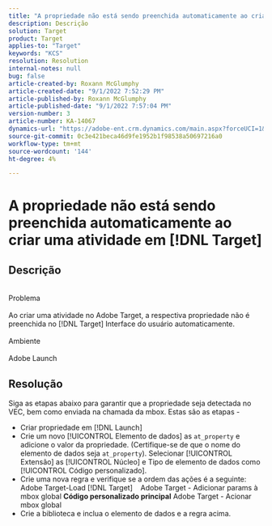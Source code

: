 ```yaml
---
title: "A propriedade não está sendo preenchida automaticamente ao criar uma atividade em [!DNL Target]"
description: Descrição
solution: Target
product: Target
applies-to: "Target"
keywords: "KCS"
resolution: Resolution
internal-notes: null
bug: false
article-created-by: Roxann McGlumphy
article-created-date: "9/1/2022 7:52:29 PM"
article-published-by: Roxann McGlumphy
article-published-date: "9/1/2022 7:57:04 PM"
version-number: 3
article-number: KA-14067
dynamics-url: "https://adobe-ent.crm.dynamics.com/main.aspx?forceUCI=1&pagetype=entityrecord&etn=knowledgearticle&id=80b37b96-2f2a-ed11-9db1-002248086a27"
source-git-commit: 0c3e421beca46d9fe1952b1f98538a50697216a0
workflow-type: tm+mt
source-wordcount: '144'
ht-degree: 4%

---
```


# A propriedade não está sendo preenchida automaticamente ao criar uma atividade em [!DNL Target]

## Descrição

<br>Problema<br><br>
Ao criar uma atividade no Adobe Target, a respectiva propriedade não é preenchida no [!DNL Target] Interface do usuário automaticamente.
<br><br>Ambiente<br><br>
Adobe Launch


## Resolução


Siga as etapas abaixo para garantir que a propriedade seja detectada no VEC, bem como enviada na chamada da mbox. Estas são as etapas -

- Criar propriedade em [!DNL Launch]
- Crie um novo [!UICONTROL Elemento de dados] as `at_property` e adicione o valor da propriedade. (Certifique-se de que o nome do elemento de dados seja `at_property`). Selecionar [!UICONTROL Extensão] as [!UICONTROL Núcleo] e Tipo de elemento de dados como [!UICONTROL Código personalizado].
- Crie uma nova regra e verifique se a ordem das ações é a seguinte: Adobe Target-Load [!DNL Target]    Adobe Target - Adicionar params à mbox global  <b>Código personalizado principal</b>  Adobe Target - Acionar mbox global
- Crie a biblioteca e inclua o elemento de dados e a regra acima.



